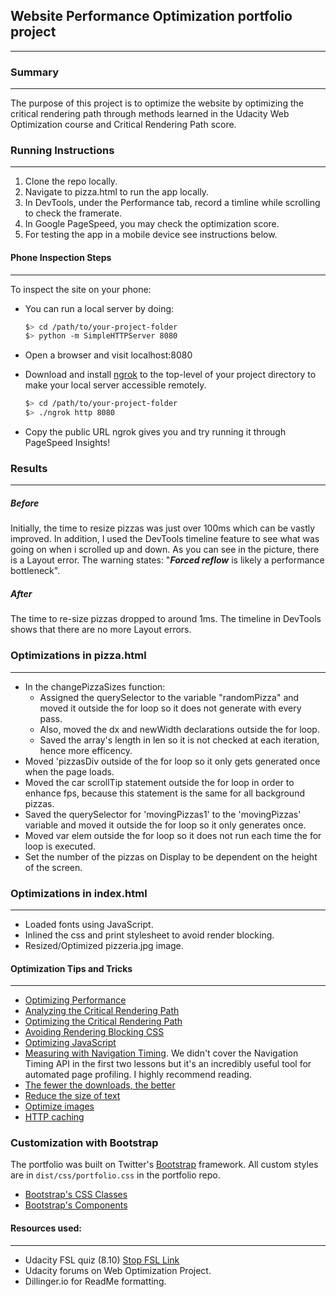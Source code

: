 ## Website Performance Optimization portfolio project
------------------------------------------------------------

### Summary
------------------------------------------------------------
The purpose of this project is to optimize the website by optimizing the critical rendering path through methods learned 
in the Udacity Web Optimization course and Critical Rendering Path score.

### Running Instructions
-------------------------------------------------------------
1. Clone the repo locally.
2. Navigate to pizza.html to run the app locally.
3. In DevTools, under the Performance tab, record a timline while scrolling to check the framerate.
4. In Google PageSpeed, you may check the optimization score. 
5. For testing the app in a mobile device see instructions below.

#### Phone Inspection Steps
-------------------------------------------------------------
To inspect the site on your phone: 
* You can run a local server by doing: 

  ```bash
  $> cd /path/to/your-project-folder
  $> python -m SimpleHTTPServer 8080
  ```

* Open a browser and visit localhost:8080
* Download and install [ngrok](https://ngrok.com/) to the top-level of your project directory to make your local server accessible remotely.

  ``` bash
  $> cd /path/to/your-project-folder
  $> ./ngrok http 8080
  ```

* Copy the public URL ngrok gives you and try running it through PageSpeed Insights! 


### Results
---------------------------------------------------------------
##### Before
Initially, the time to resize pizzas was just over 100ms which can be vastly improved.
In addition, I used the DevTools timeline feature to see what was going on when i scrolled up and down. As you can see in the picture, there is a Layout error. The warning states: "___Forced reflow___ is likely a performance bottleneck".

##### After
The time to re-size pizzas dropped to around 1ms.
The timeline in DevTools shows that there are no more Layout errors.


### Optimizations in pizza.html
---------------------------------------------------------------
* In the changePizzaSizes function:
	* Assigned the querySelector to the variable "randomPizza" and moved it outside the for loop so it does not generate with every pass.
	* Also, moved the dx and newWidth declarations outside the for loop.
  * Saved the array's length in len so it is not checked at each iteration, hence more efficency.
* Moved 'pizzasDiv outside of the for loop so it only gets generated once when the page loads.	
* Moved the car scrollTip statement outside the for loop in order to enhance fps, because this statement is the same for all background pizzas.
* Saved the querySelector for 'movingPizzas1' to the 'movingPizzas' variable and moved it outside the for loop so it only generates once.
* Moved var elem outside the for loop so it does not run 
each time the for loop is executed.
* Set the number of the pizzas on Display to be dependent on the height of the screen.

### Optimizations in index.html
--------------------------------------------------------------------
* Loaded fonts using JavaScript.
* Inlined the css and print stylesheet to avoid render blocking.
* Resized/Optimized pizzeria.jpg image.


#### Optimization Tips and Tricks
---------------------------------------------------------------
* [Optimizing Performance](https://developers.google.com/web/fundamentals/performance/ "web performance")
* [Analyzing the Critical Rendering Path](https://developers.google.com/web/fundamentals/performance/critical-rendering-path/analyzing-crp.html "analyzing crp")
* [Optimizing the Critical Rendering Path](https://developers.google.com/web/fundamentals/performance/critical-rendering-path/optimizing-critical-rendering-path.html "optimize the crp!")
* [Avoiding Rendering Blocking CSS](https://developers.google.com/web/fundamentals/performance/critical-rendering-path/render-blocking-css.html "render blocking css")
* [Optimizing JavaScript](https://developers.google.com/web/fundamentals/performance/critical-rendering-path/adding-interactivity-with-javascript.html "javascript")
* [Measuring with Navigation Timing](https://developers.google.com/web/fundamentals/performance/critical-rendering-path/measure-crp.html "nav timing api"). We didn't cover the Navigation Timing API in the first two lessons but it's an incredibly useful tool for automated page profiling. I highly recommend reading.
* <a href="https://developers.google.com/web/fundamentals/performance/optimizing-content-efficiency/eliminate-downloads.html">The fewer the downloads, the better</a>
* <a href="https://developers.google.com/web/fundamentals/performance/optimizing-content-efficiency/optimize-encoding-and-transfer.html">Reduce the size of text</a>
* <a href="https://developers.google.com/web/fundamentals/performance/optimizing-content-efficiency/image-optimization.html">Optimize images</a>
* <a href="https://developers.google.com/web/fundamentals/performance/optimizing-content-efficiency/http-caching.html">HTTP caching</a>

### Customization with Bootstrap
The portfolio was built on Twitter's <a href="http://getbootstrap.com/">Bootstrap</a> framework. All custom styles are in `dist/css/portfolio.css` in the portfolio repo.

* <a href="http://getbootstrap.com/css/">Bootstrap's CSS Classes</a>
* <a href="http://getbootstrap.com/components/">Bootstrap's Components</a>

#### Resources used:
---------------------------------------------------------------
* Udacity FSL quiz (8.10) [Stop FSL Link](https://classroom.udacity.com/nanodegrees/nd001/parts/e87c34bf-a9c0-415f-b007-c2c2d7eead73/modules/273584856175461/lessons/4147498575/concepts/41542085800923)
* Udacity forums on Web Optimization Project. 
* Dillinger.io for ReadMe formatting. 

